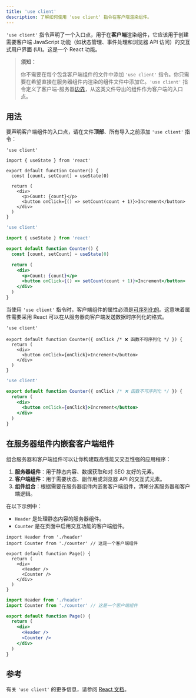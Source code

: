 ```yaml
---
title: 'use client'
description: 了解如何使用 'use client' 指令在客户端渲染组件。
---
```


`'use client'` 指令声明了一个入口点，用于在**客户端**渲染组件，它应该用于创建需要客户端 JavaScript 功能（如状态管理、事件处理和浏览器 API 访问）的交互式用户界面 (UI)。这是一个 React 功能。

> **须知：**
>
> 你不需要在每个包含客户端组件的文件中添加 `'use client'` 指令。你只需要在希望直接在服务器组件内渲染的组件文件中添加它。`'use client'` 指令定义了客户端-服务器[边界](/docs/nextjs-cn/nextjs-cn/app/building-your-application/rendering#network-boundary)，从这类文件导出的组件作为客户端的入口点。

## 用法

要声明客户端组件的入口点，请在文件**顶部**、所有导入之前添加 `'use client'` 指令：

```tsx highlight={1} switcher
'use client'

import { useState } from 'react'

export default function Counter() {
  const [count, setCount] = useState(0)

  return (
    <div>
      <p>Count: {count}</p>
      <button onClick={() => setCount(count + 1)}>Increment</button>
    </div>
  )
}
```

```jsx highlight={1} switcher
'use client'

import { useState } from 'react'

export default function Counter() {
  const [count, setCount] = useState(0)

  return (
    <div>
      <p>Count: {count}</p>
      <button onClick={() => setCount(count + 1)}>Increment</button>
    </div>
  )
}
```

当使用 `'use client'` 指令时，客户端组件的属性必须是[可序列化的](https://react.dev/reference/rsc/use-client#serializable-types)。这意味着属性需要采用 React 可以在从服务器向客户端发送数据时序列化的格式。

```tsx highlight={4} switcher
'use client'

export default function Counter({ onClick /* ❌ 函数不可序列化 */ }) {
  return (
    <div>
      <button onClick={onClick}>Increment</button>
    </div>
  )
}
```

```jsx highlight={4} switcher
'use client'

export default function Counter({ onClick /* ❌ 函数不可序列化 */ }) {
  return (
    <div>
      <button onClick={onClick}>Increment</button>
    </div>
  )
}
```

## 在服务器组件内嵌套客户端组件

组合服务器和客户端组件可以让你构建既高性能又交互性强的应用程序：

1. **服务器组件**：用于静态内容、数据获取和对 SEO 友好的元素。
2. **客户端组件**：用于需要状态、副作用或浏览器 API 的交互式元素。
3. **组件组合**：根据需要在服务器组件内嵌套客户端组件，清晰分离服务器和客户端逻辑。

在以下示例中：

- `Header` 是处理静态内容的服务器组件。
- `Counter` 是在页面中启用交互功能的客户端组件。

```tsx highlight={2,8} switcher
import Header from './header'
import Counter from './counter' // 这是一个客户端组件

export default function Page() {
  return (
    <div>
      <Header />
      <Counter />
    </div>
  )
}
```

```jsx highlight={2,8} switcher
import Header from './header'
import Counter from './counter' // 这是一个客户端组件

export default function Page() {
  return (
    <div>
      <Header />
      <Counter />
    </div>
  )
}
```

## 参考

有关 `'use client'` 的更多信息，请参阅 [React 文档](https://react.dev/reference/rsc/use-client)。
